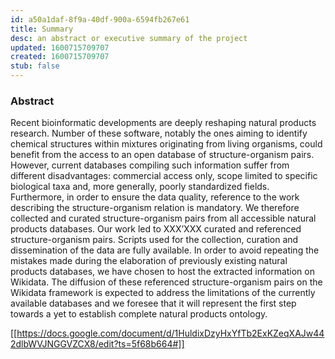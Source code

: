 ```yaml
---
id: a50a1daf-8f9a-40df-900a-6594fb267e61
title: Summary
desc: an abstract or executive summary of the project
updated: 1600715709707
created: 1600715709707
stub: false
---
```



### Abstract 

Recent bioinformatic developments are deeply reshaping natural products research. Number of these software, notably the ones aiming to identify chemical structures within mixtures originating from living organisms, could benefit from the access to an open database of structure-organism pairs. However, current databases compiling such information suffer from different disadvantages: commercial access only, scope limited to specific biological taxa and, more generally, poorly standardized fields. Furthermore, in order to ensure the data quality, reference to the work describing the structure-organism relation is mandatory. We therefore collected and curated structure-organism pairs from all accessible natural products databases. Our work led to XXX’XXX curated and referenced structure-organism pairs. Scripts used for the collection, curation and dissemination of the data are fully available. In order to avoid repeating the mistakes made during the elaboration of previously existing natural products databases, we have chosen to host the extracted information on Wikidata. The diffusion of these referenced structure-organism pairs on the Wikidata framework is expected to address the limitations of the currently available databases and we foresee that it will represent the first step towards a yet to establish complete natural products ontology. 


[[https://docs.google.com/document/d/1HuldixDzyHxYfTb2ExKZeqXAJw442dlbWVJNGGVZCX8/edit?ts=5f68b664#]]
